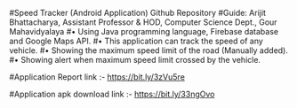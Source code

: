#Speed Tracker (Android Application) Github Repository
#Guide: Arijit Bhattacharya, Assistant Professor & HOD, Computer Science Dept., Gour Mahavidyalaya
#• Using Java programming language, Firebase database and Google Maps API.
#• This application can track the speed of any vehicle.
#• Showing the maximum speed limit of the road (Manually added).
#• Showing alert when maximum speed limit crossed by the vehicle.

#Application Report link :- https://bit.ly/3zVu5re

#Application apk download link :- https://bit.ly/33ngOvo
